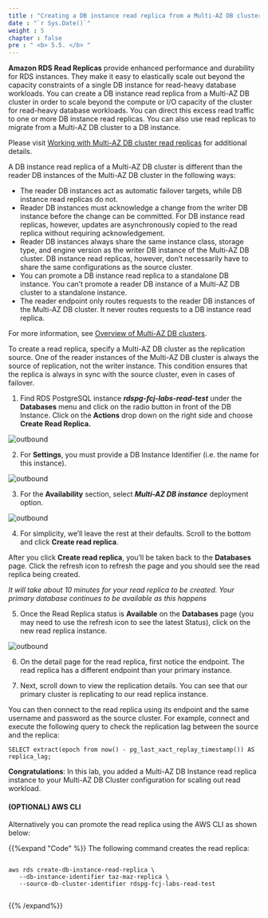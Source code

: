 ```yaml
---
title : "Creating a DB instance read replica from a Multi-AZ DB cluster"
date : "`r Sys.Date()`"
weight : 5
chapter : false
pre : " <b> 5.5. </b> "
---
```


**Amazon RDS Read Replicas** provide enhanced performance and durability for RDS instances. They make it easy to elastically scale out beyond the capacity constraints of a single DB instance for read-heavy database workloads. You can create a DB instance read replica from a Multi-AZ DB cluster in order to scale beyond the compute or I/O capacity of the cluster for read-heavy database workloads. You can direct this excess read traffic to one or more DB instance read replicas. You can also use read replicas to migrate from a Multi-AZ DB cluster to a DB instance.

Please visit [Working with Multi-AZ DB cluster read replicas](https://docs.aws.amazon.com/AmazonRDS/latest/UserGuide/USER_MultiAZDBCluster_ReadRepl.html) for additional details.

A DB instance read replica of a Multi-AZ DB cluster is different than the reader DB instances of the Multi-AZ DB cluster in the following ways:

- The reader DB instances act as automatic failover targets, while DB instance read replicas do not.
- Reader DB instances must acknowledge a change from the writer DB instance before the change can be committed. For DB instance read replicas, however, updates are asynchronously copied to the read replica without requiring acknowledgement.
- Reader DB instances always share the same instance class, storage type, and engine version as the writer DB instance of the Multi-AZ DB cluster. DB instance read replicas, however, don’t necessarily have to share the same configurations as the source cluster.
- You can promote a DB instance read replica to a standalone DB instance. You can’t promote a reader DB instance of a Multi-AZ DB cluster to a standalone instance.
- The reader endpoint only routes requests to the reader DB instances of the Multi-AZ DB cluster. It never routes requests to a DB instance read replica.

For more information, see [Overview of Multi-AZ DB clusters](https://docs.aws.amazon.com/AmazonRDS/latest/UserGuide/multi-az-db-clusters-concepts.html#multi-az-db-clusters-concepts-overview).


To create a read replica, specify a Multi-AZ DB cluster as the replication source. One of the reader instances of the Multi-AZ DB cluster is always the source of replication, not the writer instance. This condition ensures that the replica is always in sync with the source cluster, even in cases of failover.

1. Find RDS PostgreSQL instance ***rdspg-fcj-labs-read-test*** under the **Databases** menu and click on the radio button in front of the DB Instance. Click on the **Actions** drop down on the right side and choose **Create Read Replica.**

![outbound](/images/5/4/1.png)

2. For **Settings**, you must provide a DB Instance Identifier (i.e. the name for this instance). 

![outbound](/images/5/4/2.png)

3. For the **Availability** section, select ***Multi-AZ DB instance*** deployment option.

![outbound](/images/5/4/3.png)

4. For simplicity, we’ll leave the rest at their defaults. Scroll to the bottom and click **Create read replica**.

After you click **Create read replica**, you’ll be taken back to the **Databases** page. Click the refresh icon to refresh the page and you should see the read replica being created.

*It will take about 10 minutes for your read replica to be created. Your primary database continues to be available as this happens*

5. Once the Read Replica status is **Available** on the **Databases** page (you may need to use the refresh icon to see the latest Status), click on the new read replica instance.

![outbound](/images/5/4/5.png)

6. On the detail page for the read replica, first notice the endpoint. The read replica has a different endpoint than your primary instance.

7. Next, scroll down to view the replication details. You can see that our primary cluster is replicating to our read replica instance.

You can then connect to the read replica using its endpoint and the same username and password as the source cluster. For example, connect and execute the following query to check the replication lag between the source and the replica:

```
SELECT extract(epoch from now() - pg_last_xact_replay_timestamp()) AS replica_lag;

```

**Congratulations**: In this lab, you added a Multi-AZ DB Instance read replica instance to your Multi-AZ DB Cluster configuration for scaling out read workload.

#### (OPTIONAL) AWS CLI

Alternatively you can promote the read replica using the AWS CLI as shown below:

{{%expand "Code" %}}
The following command creates the read replica:

```

aws rds create-db-instance-read-replica \
   --db-instance-identifier taz-maz-replica \
   --source-db-cluster-identifier rdspg-fcj-labs-read-test


```
{{% /expand%}}